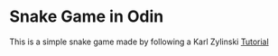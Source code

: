# Snake Game in Odin

This is a simple snake game made by following a Karl Zylinski [Tutorial](https://www.youtube.com/watch?v=lfiQNCNUifI)


